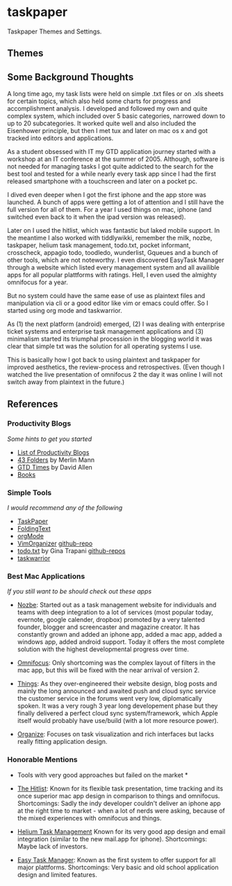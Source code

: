 # taskpaper

Taskpaper Themes and Settings. 

## Themes

## Some Background Thoughts

A long time ago, my task lists were held on simple .txt files or on .xls sheets for certain topics,
which also held some charts for progress and accomplishment analysis. I developed and followed my own and quite complex system, which included over 5 basic categories, narrowed down to up to 20 subcategories. It worked quite well and also included the Eisenhower principle, but then I met tux and later on mac os x and got tracked into editors and applications.

As a student obsessed with IT my GTD application journey started with a workshop at an IT conference at the summer of 2005. Although, software is not needed for managing tasks I got quite addicted to the search for the best tool and tested for a while nearly every task app since I had the first released smartphone with a touchscreen and later on a pocket pc.

I dived even deeper when I got the first iphone and the app store was launched. A bunch of apps were getting a lot of attention and I still have the full version for all of them. For a year I used things on mac, iphone (and switched even back to it when the ipad version was released).

Later on I used the hitlist, which was fantastic but laked mobile support. In the meantime I also worked with tiddlywikki, remember the milk, nozbe, taskpaper, helium task management, todo.txt, pocket informant, crosscheck, appagio todo, toodledo, wunderlist, Gqueues and a bunch of other tools, which are not noteworthy. I even discovered EasyTask Manager through a website which listed every management system and all availible apps for all popular plattforms with ratings. Hell, I even used the almighty omnifocus for a year.

But no system could have the same ease of use as plaintext files and manipulation via cli or a good editor like vim or emacs could offer. So I started using org mode and taskwarrior. 

As (1) the next platform (android) emerged, (2) I was dealing with enterprise ticket systems and enterprise task management applications and (3) minimalism started its triumphal procession in the blogging world it was clear that simple txt was the solution for all operating systems I use.

This is basically how I got back to using plaintext and taskpaper for improved aesthetics, the review-process and retrospectives.
(Even though I watched the live presentation of omnifocus 2 the day it was online I will not switch away from plaintext in the future.)

## References

### Productivity Blogs

*Some hints to get you started*

- [List of Productivity Blogs](http://zenhabits.net/the-top-50-productivity-blogs-most-of-which-you-havent-heard-about/)
- [43 Folders](http://www.43folders.com/) by Merlin Mann
- [GTD Times](http://www.gtdtimes.com/) by David Allen
- [Books](http://patrickrhone.com/books/)

### Simple Tools

*I would recommend any of the following*

- [TaskPaper](http://www.hogbaysoftware.com/products/taskpaper)
- [FoldingText](http://www.foldingtext.com/)
- [orgMode](http://orgmode.org/)
- [VimOrganizer](http://www.vim.org/scripts/script.php?script_id=3342) [github-repo](https://github.com/hsitz/VimOrganizer)
- [todo.txt](http://todotxt.com/) by Gina Trapani [github-repos](https://github.com/ginatrapani)
- [taskwarrior](http://taskwarrior.org)

### Best Mac Applications

*If you still want to be should check out these apps*

- [Nozbe](http://www.nozbe.com/): Started out as a task management website for individuals and teams with deep integration to a lot of services (most popular today, evernote, google calender, dropbox) promoted by a very talented founder, blogger and screencaster and magazine creator. It has constantly grown and added an iphone app, added a mac app, added a windows app, added android support. Today it offers the most complete solution with the highest developmental progress over time.

- [Omnifocus](http://www.omnigroup.com/products/omnifocus/): Only shortcoming was the complex layout of filters in the mac app, but this will be fixed with the near arrival of version 2.

- [Things](http://culturedcode.com/things/): As they over-engineered their website design, blog posts and mainly the long announced and awaited push and cloud sync service the customer service in the forums went very low, diplomatically spoken. It was a very rough 3 year long developement phase but they finally delivered a perfect cloud sync system/framework, which Apple itself would probably have use/build (with a lot more resource power).

- [Organize](http://taskfabric.com/): Focuses on task visualization and rich interfaces but lacks really fitting application design.

### Honorable Mentions

* Tools with very good approaches but failed on the market *

- [The Hitlist](http://www.potionfactory.com/thehitlist/): Known for its flexible task presentation, time tracking and its once superior mac app design in comparison to things and omnifocus. Shortcomings: Sadly the indy developer couldn't deliver an iphone app at the right time to market - when a lot of nerds were asking, because of the mixed experiences with omnifocus and things.

- [Helium Task Management](http://www.heliumnow.com/) Known for its very good app design and email integration (similar to the new mail.app for iphone). Shortcomings: Maybe lack of investors. 

- [Easy Task Manager](http://www.orionbelt.com/): Known as the first system to offer support for all major plattforms. Shortcomings: Very basic and old school application design and limited features.